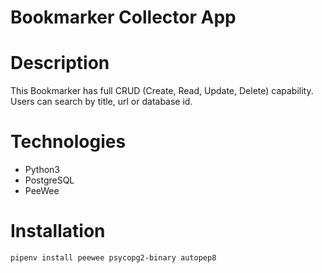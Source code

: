 # Bookmarker Collector App

# Description
This Bookmarker has full CRUD (Create, Read, Update, Delete) capability. Users can search by title, url or database id.

# Technologies

- Python3
- PostgreSQL
- PeeWee

# Installation

`pipenv install peewee psycopg2-binary autopep8`
